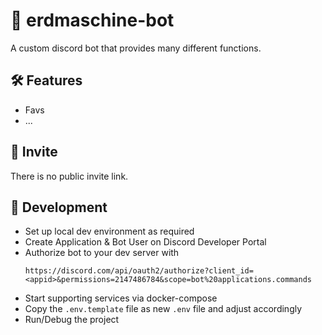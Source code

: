 # 📗 erdmaschine-bot

A custom discord bot that provides many different functions.

## 🛠 Features

* Favs
* ...

## 👀 Invite

There is no public invite link.

## 🐞 Development

- Set up local dev environment as required
- Create Application & Bot User on Discord Developer Portal
- Authorize bot to your dev server with
  ```
  https://discord.com/api/oauth2/authorize?client_id=<appid>&permissions=2147486784&scope=bot%20applications.commands
  ```
- Start supporting services via docker-compose
- Copy the `.env.template` file as new `.env` file and adjust accordingly
- Run/Debug the project
